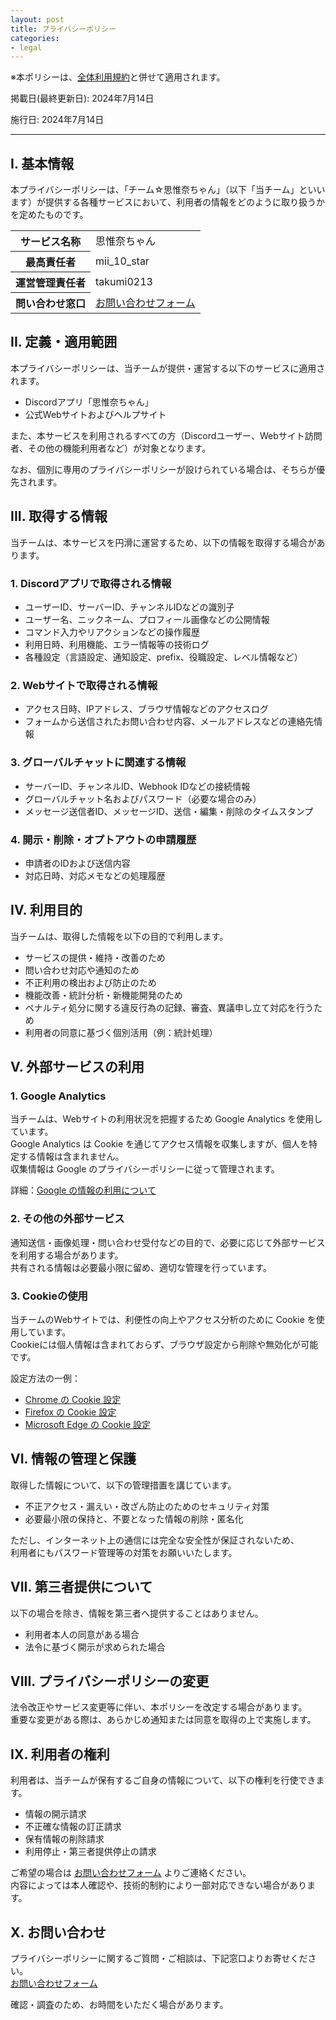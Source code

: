 ```yaml
---
layout: post
title: プライバシーポリシー
categories:
- legal
---
```

※本ポリシーは、<a href="{{site.url}}/legal/new-tos" class="a-orange">全体利用規約</a>と併せて適用されます。

掲載日(最終更新日): 2024年7月14日

施行日: 2024年7月14日

---

## I. 基本情報

本プライバシーポリシーは、「チーム☆思惟奈ちゃん」（以下「当チーム」といいます）が提供する各種サービスにおいて、利用者の情報をどのように取り扱うかを定めたものです。

<table>
    <tr>
        <th>サービス名称</th>
        <td>思惟奈ちゃん</td>
    </tr>
    <tr>
        <th>最高責任者</th>
        <td>mii_10_star</td>
    </tr>
    <tr>
        <th>運営管理責任者</th>
        <td>takumi0213</td>
    </tr>
    <tr>
        <th>問い合わせ窓口</th>
        <td><a href="https://support.center.sina-chan.com/" class="a-orange">お問い合わせフォーム</a></td>
    </tr>
</table>

## II. 定義・適用範囲

本プライバシーポリシーは、当チームが提供・運営する以下のサービスに適用されます。

- Discordアプリ「思惟奈ちゃん」
- 公式Webサイトおよびヘルプサイト

また、本サービスを利用されるすべての方（Discordユーザー、Webサイト訪問者、その他の機能利用者など）が対象となります。

なお、個別に専用のプライバシーポリシーが設けられている場合は、そちらが優先されます。

## III. 取得する情報

当チームは、本サービスを円滑に運営するため、以下の情報を取得する場合があります。

### 1. Discordアプリで取得される情報

- ユーザーID、サーバーID、チャンネルIDなどの識別子  
- ユーザー名、ニックネーム、プロフィール画像などの公開情報  
- コマンド入力やリアクションなどの操作履歴  
- 利用日時、利用機能、エラー情報等の技術ログ  
- 各種設定（言語設定、通知設定、prefix、役職設定、レベル情報など）

### 2. Webサイトで取得される情報

- アクセス日時、IPアドレス、ブラウザ情報などのアクセスログ  
- フォームから送信されたお問い合わせ内容、メールアドレスなどの連絡先情報  

### 3. グローバルチャットに関連する情報

- サーバーID、チャンネルID、Webhook IDなどの接続情報  
- グローバルチャット名およびパスワード（必要な場合のみ）  
- メッセージ送信者ID、メッセージID、送信・編集・削除のタイムスタンプ

### 4. 開示・削除・オプトアウトの申請履歴

- 申請者のIDおよび送信内容  
- 対応日時、対応メモなどの処理履歴  

## IV. 利用目的

当チームは、取得した情報を以下の目的で利用します。

- サービスの提供・維持・改善のため  
- 問い合わせ対応や通知のため  
- 不正利用の検出および防止のため  
- 機能改善・統計分析・新機能開発のため  
- ペナルティ処分に関する違反行為の記録、審査、異議申し立て対応を行うため
- 利用者の同意に基づく個別活用（例：統計処理）

## V. 外部サービスの利用

### 1. Google Analytics

当チームは、Webサイトの利用状況を把握するため Google Analytics を使用しています。  
Google Analytics は Cookie を通じてアクセス情報を収集しますが、個人を特定する情報は含まれません。  
収集情報は Google のプライバシーポリシーに従って管理されます。

詳細：<a href="https://policies.google.com/technologies/partner-sites?hl=ja" class="a-orange">Google の情報の利用について</a>

### 2. その他の外部サービス

通知送信・画像処理・問い合わせ受付などの目的で、必要に応じて外部サービスを利用する場合があります。  
共有される情報は必要最小限に留め、適切な管理を行っています。

### 3. Cookieの使用

当チームのWebサイトでは、利便性の向上やアクセス分析のために Cookie を使用しています。  
Cookieには個人情報は含まれておらず、ブラウザ設定から削除や無効化が可能です。

設定方法の一例：

- <a href="https://support.google.com/chrome/answer/95647" class="a-orange">Chrome の Cookie 設定</a>  
- <a href="https://support.mozilla.org/ja/kb/clear-cookies-and-site-data-firefox" class="a-orange">Firefox の Cookie 設定</a>  
- <a href="https://support.microsoft.com/ja-jp/windows/microsoft-edge-%E3%81%A7-cookie-%E3%82%92%E7%AE%A1%E7%90%86%E3%81%99%E3%82%8B-%E8%A1%A8%E7%A4%BA-%E8%A8%B1%E5%8F%AF-%E3%83%96%E3%83%AD%E3%83%83%E3%82%AF-%E5%89%8A%E9%99%A4-%E4%BD%BF%E7%94%A8-168dab11-0753-043d-7c16-ede5947fc64d" class="a-orange">Microsoft Edge の Cookie 設定</a>  

## VI. 情報の管理と保護

取得した情報について、以下の管理措置を講じています。

- 不正アクセス・漏えい・改ざん防止のためのセキュリティ対策  
- 必要最小限の保持と、不要となった情報の削除・匿名化  

ただし、インターネット上の通信には完全な安全性が保証されないため、  
利用者にもパスワード管理等の対策をお願いいたします。

## VII. 第三者提供について

以下の場合を除き、情報を第三者へ提供することはありません。

- 利用者本人の同意がある場合  
- 法令に基づく開示が求められた場合  

## VIII. プライバシーポリシーの変更

法令改正やサービス変更等に伴い、本ポリシーを改定する場合があります。  
重要な変更がある際は、あらかじめ通知または同意を取得の上で実施します。

## IX. 利用者の権利

利用者は、当チームが保有するご自身の情報について、以下の権利を行使できます。

- 情報の開示請求  
- 不正確な情報の訂正請求  
- 保有情報の削除請求  
- 利用停止・第三者提供停止の請求  

ご希望の場合は <a href="https://support.center.sina-chan.com/" class="a-orange">お問い合わせフォーム</a> よりご連絡ください。  
内容によっては本人確認や、技術的制約により一部対応できない場合があります。

## X. お問い合わせ

プライバシーポリシーに関するご質問・ご相談は、下記窓口よりお寄せください。  
<a href="https://support.center.sina-chan.com/" class="a-orange">お問い合わせフォーム</a>  

確認・調査のため、お時間をいただく場合があります。